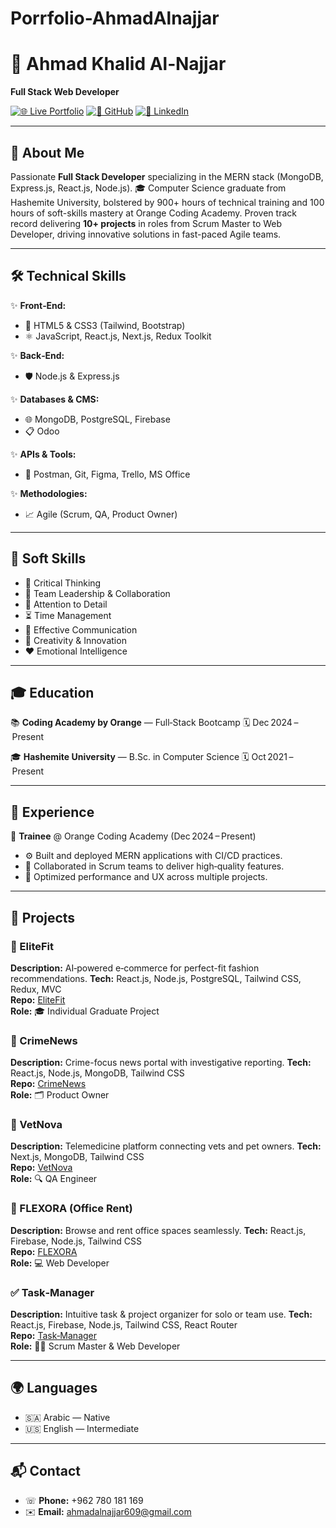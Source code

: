 # Porrfolio-AhmadAlnajjar

# 🎯 Ahmad Khalid Al‑Najjar

**Full Stack Web Developer**

[![🌐 Live Portfolio](https://img.shields.io/badge/Live%20Site-View-blue)](https://<your-username>.github.io/<repo-name>)  [![📂 GitHub](https://img.shields.io/badge/GitHub-Explore-black)](https://github.com/Ahmadalnajjar609)  [![💼 LinkedIn](https://img.shields.io/badge/LinkedIn-Connect-blue)](https://www.linkedin.com/in/<your-linkedin-username>)

---

## 🚀 About Me

Passionate **Full Stack Developer** specializing in the MERN stack (MongoDB, Express.js, React.js, Node.js). 🎓 Computer Science graduate from Hashemite University, bolstered by 900+ hours of technical training and 100 hours of soft-skills mastery at Orange Coding Academy. Proven track record delivering **10+ projects** in roles from Scrum Master to Web Developer, driving innovative solutions in fast-paced Agile teams.

---

## 🛠️ Technical Skills

✨ **Front‑End:**
- 🎨 HTML5 & CSS3 (Tailwind, Bootstrap)
- ⚛️ JavaScript, React.js, Next.js, Redux Toolkit

✨ **Back‑End:**
- 🛡️ Node.js & Express.js

✨ **Databases & CMS:**
- 🌐 MongoDB, PostgreSQL, Firebase  
- 📋 Odoo

✨ **APIs & Tools:**
- 🔌 Postman, Git, Figma, Trello, MS Office

✨ **Methodologies:**
- 📈 Agile (Scrum, QA, Product Owner)

---

## 🌟 Soft Skills

- 🧠 Critical Thinking
- 🤝 Team Leadership & Collaboration
- 🎯 Attention to Detail
- ⏳ Time Management
- 💬 Effective Communication
- 🎨 Creativity & Innovation
- ❤️ Emotional Intelligence

---

## 🎓 Education

📚 **Coding Academy by Orange** — Full‑Stack Bootcamp 🗓️ Dec 2024 – Present

🎓 **Hashemite University** — B.Sc. in Computer Science 🗓️ Oct 2021 – Present

---

## 💼 Experience

🔰 **Trainee** @ Orange Coding Academy (Dec 2024 – Present)
- ⚙️ Built and deployed MERN applications with CI/CD practices.
- 🤝 Collaborated in Scrum teams to deliver high‑quality features.
- 🚀 Optimized performance and UX across multiple projects.

---

## 📁 Projects

### 💎 EliteFit
**Description:** AI‑powered e‑commerce for perfect-fit fashion recommendations.
**Tech:** React.js, Node.js, PostgreSQL, Tailwind CSS, Redux, MVC  
**Repo:** [EliteFit](https://github.com/Ahmadalnajjar609/EliteFit)  
**Role:** 🎓 Individual Graduate Project

### 📰 CrimeNews
**Description:** Crime-focus news portal with investigative reporting.
**Tech:** React.js, Node.js, MongoDB, Tailwind CSS  
**Repo:** [CrimeNews](https://github.com/Ahmadalnajjar609/CrimeNews)  
**Role:** 🗂️ Product Owner

### 🐾 VetNova
**Description:** Telemedicine platform connecting vets and pet owners.
**Tech:** Next.js, MongoDB, Tailwind CSS  
**Repo:** [VetNova](https://github.com/Ahmadalnajjar609/VetNova)  
**Role:** 🔍 QA Engineer

### 🏢 FLEXORA (Office Rent)
**Description:** Browse and rent office spaces seamlessly.
**Tech:** React.js, Firebase, Node.js, Tailwind CSS  
**Repo:** [FLEXORA](https://github.com/Ahmadalnajjar609/FLEXORA)  
**Role:** 💻 Web Developer

### ✅ Task‑Manager
**Description:** Intuitive task & project organizer for solo or team use.
**Tech:** React.js, Firebase, Node.js, Tailwind CSS, React Router  
**Repo:** [Task‑Manager](https://github.com/Ahmadalnajjar609/Task-Manager)  
**Role:** 🧑‍💼 Scrum Master & Web Developer

---

## 🌍 Languages

- 🇸🇦 Arabic — Native  
- 🇺🇸 English — Intermediate

---

## 📬 Contact

- ☏ **Phone:** +962 780 181 169
- ✉️ **Email:** [ahmadalnajjar609@gmail.com](mailto:ahmadalnajjar609@gmail.com)


